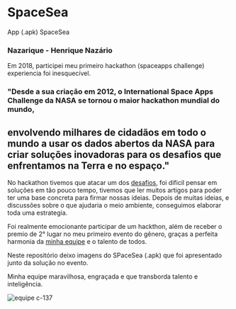 # SpaceSea
App (.apk) SpaceSea 

### Nazarique - Henrique Nazário

Em 2018, participei meu primeiro hackathon (spaceapps challenge)  experiencia foi inesquecível.

### "Desde a sua criação em 2012, o **International Space Apps Challenge da NASA** se tornou o maior hackathon mundial do mundo,
envolvendo milhares de cidadãos em todo o mundo a usar os dados abertos da NASA para criar soluções inovadoras para os desafios que enfrentamos na Terra e no espaço."
-----
No hackathon tivemos que atacar um dos [desafios](https://2019.spaceappschallenge.org/challenges), foi dificil pensar em soluções em tão pouco tempo, tivemos que ler muitos 
artigos para poder ter uma base concreta para firmar nossas ideias. Depois de muitas ideias, e discussões sobre o que ajudaria o meio ambiente, conseguimos elaborar toda uma estrategia.

Foi realmente emocionante participar de um hackthon, além de receber o premio de 2° lugar no meu primeiro evento do gênero, graças a perfeita harmonia da [minha equipe](https://2019.spaceappschallenge.org/challenges/earths-oceans/trash-cleanup/teams/c-137/members) e o talento de todos.

Neste repositório deixo imagens do SPaceSea (.apk) que foi apresentado junto da solução no evento. 

Minha equipe maravilhosa, engraçada e que transborda talento e inteligência.

![equipe c-137]()
